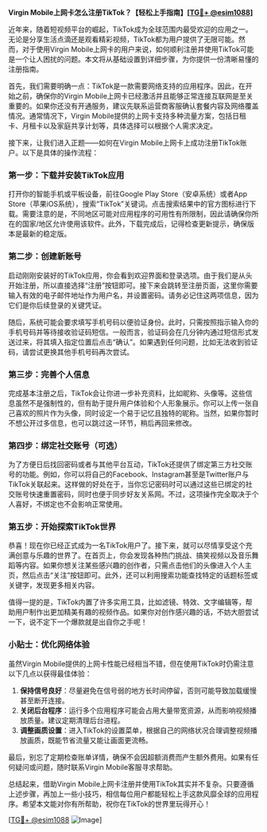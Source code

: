 **Virgin Mobile上网卡怎么注册TikTok？【轻松上手指南】[[TG💪+ @esim1088](https://t.me/s/esim1088)]**

近年来，随着短视频平台的崛起，TikTok成为全球范围内最受欢迎的应用之一。无论是分享生活点滴还是观看精彩视频，TikTok都为用户提供了无限可能。然而，对于使用Virgin Mobile上网卡的用户来说，如何顺利注册并使用TikTok可能是一个让人困扰的问题。本文将从基础设置到详细步骤，为你提供一份清晰易懂的注册指南。

首先，我们需要明确一点：TikTok是一款需要网络支持的应用程序。因此，在开始之前，确保你的Virgin Mobile上网卡已经激活并且能够正常连接互联网是至关重要的。如果你还没有开通服务，建议先联系运营商客服确认套餐内容及网络覆盖情况。通常情况下，Virgin Mobile提供的上网卡支持多种流量方案，包括日租卡、月租卡以及家庭共享计划等，具体选择可以根据个人需求决定。

接下来，让我们进入正题——如何在Virgin Mobile上网卡上成功注册TikTok账户。以下是具体的操作流程：

### 第一步：下载并安装TikTok应用
打开你的智能手机或平板设备，前往Google Play Store（安卓系统）或者App Store（苹果iOS系统），搜索“TikTok”关键词。点击搜索结果中的官方图标进行下载。需要注意的是，不同地区可能对应用程序的可用性有所限制，因此请确保你所在的国家/地区允许使用该软件。此外，下载完成后，记得检查更新提示，确保版本是最新的稳定版。

### 第二步：创建新账号
启动刚刚安装好的TikTok应用，你会看到欢迎界面和登录选项。由于我们是从头开始注册，所以直接选择“注册”按钮即可。接下来会跳转至注册页面，这里你需要输入有效的电子邮件地址作为用户名，并设置密码。请务必记住这两项信息，因为它们是你后续登录的关键凭证。

随后，系统可能会要求填写手机号码以便验证身份。此时，只需按照指示输入你的手机号码并等待接收验证码短信。一般而言，验证码会在几分钟内通过短信形式发送过来，将其填入指定位置后点击“确认”。如果遇到任何问题，比如无法收到验证码，请尝试更换其他手机号码再次尝试。

### 第三步：完善个人信息
完成基本注册之后，TikTok会让你进一步补充资料，比如昵称、头像等。这些信息虽然不是强制性的，但有助于提升用户体验和个人形象展示。你可以上传一张自己喜欢的照片作为头像，同时设定一个易于记忆且独特的昵称。当然，如果你暂时不想公开过多信息，也可以跳过这一环节，稍后再回来修改。

### 第四步：绑定社交账号（可选）
为了方便日后找回密码或者与其他平台互动，TikTok还提供了绑定第三方社交账号的功能。例如，你可以将自己的Facebook、Instagram甚至是Twitter账户与TikTok关联起来。这样做的好处在于，当你忘记密码时可以通过这些已绑定的社交账号快速重置密码，同时也便于同步好友关系网。不过，这项操作完全取决于个人喜好，不绑定也不会影响正常使用。

### 第五步：开始探索TikTok世界
恭喜！现在你已经正式成为一名TikTok用户了。接下来，就可以尽情享受这个充满创意与乐趣的世界了。在首页上，你会发现各种热门挑战、搞笑视频以及音乐舞蹈等内容。如果你想关注某些感兴趣的创作者，只需点击他们的头像进入个人主页，然后点击“关注”按钮即可。此外，还可以利用搜索功能查找特定的话题标签或关键字，发现更多相关内容。

值得一提的是，TikTok内置了许多实用工具，比如滤镜、特效、文字编辑等，帮助用户制作出更加精美有趣的视频作品。如果你对创作感兴趣的话，不妨大胆尝试一下，说不定下一个爆款就是出自你之手呢！

### 小贴士：优化网络体验
虽然Virgin Mobile提供的上网卡性能已经相当不错，但在使用TikTok时仍需注意以下几点以获得最佳体验：
1. **保持信号良好**：尽量避免在信号弱的地方长时间停留，否则可能导致加载缓慢甚至断开连接。
2. **关闭后台程序**：运行多个应用程序可能会占用大量带宽资源，从而影响视频播放质量。建议定期清理后台进程。
3. **调整画质设置**：进入TikTok的设置菜单，根据自己的网络状况合理调整视频播放画质，既能节省流量又能让画面更流畅。

最后，别忘了定期检查账单详情，确保不会因超额消费而产生额外费用。如果有任何疑问或问题，随时联系Virgin Mobile客服寻求帮助。

总结起来，借助Virgin Mobile上网卡注册并使用TikTok其实并不复杂。只要遵循上述步骤，再加上一些小技巧，相信每位用户都能轻松上手这款风靡全球的应用程序。希望本文能对你有所帮助，祝你在TikTok的世界里玩得开心！

[[TG💪+ @esim1088](https://t.me/s/esim1088) ![Image](https://i.postimg.cc/4NQfJmqS/Snipaste-2025-05-13-00-14-12.png)]